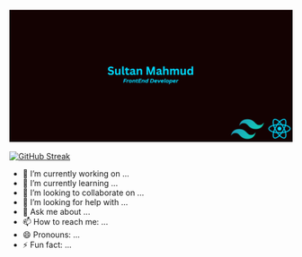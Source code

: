 ![The San Juan Mountains are beautiful!](https://raw.githubusercontent.com/sultan435/sultan435/main/Screenshot_13.png "San Juan Mountains")

[![GitHub Streak](https://github-readme-streak-stats.herokuapp.com?user=sultan435&hide_border=true)](https://git.io/streak-stats)
- 🔭 I’m currently working on ...
- 🌱 I’m currently learning ...
- 👯 I’m looking to collaborate on ...
- 🤔 I’m looking for help with ...
- 💬 Ask me about ...
- 📫 How to reach me: ...
- 😄 Pronouns: ...
- ⚡ Fun fact: ...
